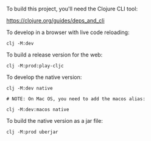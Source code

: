 To build this project, you'll need the Clojure CLI tool:

https://clojure.org/guides/deps_and_cli


To develop in a browser with live code reloading:

```
clj -M:dev
```


To build a release version for the web:

```
clj -M:prod:play-cljc
```


To develop the native version:

```
clj -M:dev native

# NOTE: On Mac OS, you need to add the macos alias:

clj -M:dev:macos native
```


To build the native version as a jar file:

```
clj -M:prod uberjar
```
